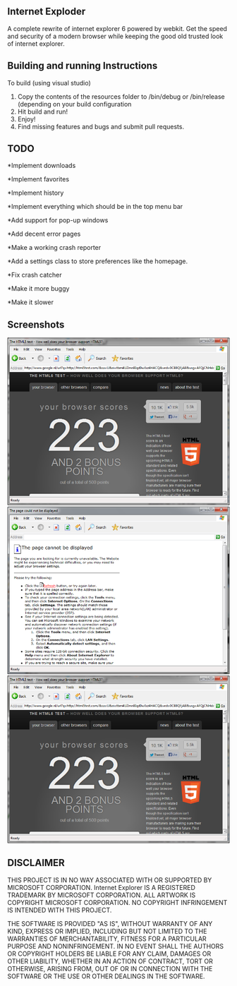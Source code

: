 Internet Exploder
---------------------
A complete rewrite of internet explorer 6 powered by webkit. Get the speed and security of a modern browser while keeping the good old trusted look of internet explorer.

Building and running Instructions
----------------------------------
To build (using visual studio)

1. Copy the contents of the resources folder to /bin/debug or /bin/release (depending on your build configuration
2. Hit build and run!
3. Enjoy!
4. Find missing features and bugs and submit pull requests.

TODO
--------------------------------

*Implement downloads

*Implement favorites

*Implement history

*Implement everything which should be in the top menu bar

*Add support for pop-up windows

*Add decent error pages

*Make a working crash reporter

*Add a settings class to store preferences like the homepage.

*Fix crash catcher

*Make it more buggy

*Make it slower

Screenshots
--------------------------
![1](/Screenshots/1.png "1")
![2](/Screenshots/2.png "2")
![3](/Screenshots/1.png "3")



DISCLAIMER
--------------------------

THIS PROJECT IS IN NO WAY ASSOCIATED WITH OR SUPPORTED BY MICROSOFT CORPORATION. Internet Explorer IS A REGISTERED TRADEMARK BY MICROSOFT CORPORATION. ALL ARTWORK IS COPYRIGHT MICROSOFT CORPORATION. NO COPYRIGHT INFRINGEMENT IS INTENDED WITH THIS PROJECT.

THE SOFTWARE IS PROVIDED "AS IS", WITHOUT WARRANTY OF ANY KIND, EXPRESS OR IMPLIED, INCLUDING BUT NOT LIMITED TO THE WARRANTIES OF MERCHANTABILITY, FITNESS FOR A PARTICULAR PURPOSE AND NONINFRINGEMENT. IN NO EVENT SHALL THE AUTHORS OR COPYRIGHT HOLDERS BE LIABLE FOR ANY CLAIM, DAMAGES OR OTHER LIABILITY, WHETHER IN AN ACTION OF CONTRACT, TORT OR OTHERWISE, ARISING FROM, OUT OF OR IN CONNECTION WITH THE SOFTWARE OR THE USE OR OTHER DEALINGS IN THE SOFTWARE.
